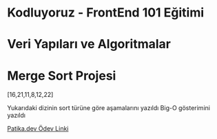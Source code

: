 
# Kodluyoruz - FrontEnd 101 Eğitimi
# Veri Yapıları ve Algoritmalar

# Merge Sort Projesi

[16,21,11,8,12,22] 

Yukarıdaki dizinin sort türüne göre aşamalarını yazıldı
Big-O gösterimini yazıldı



[Patika.dev Ödev Linki](https://app.patika.dev/courses/veri-yapilari-ve-algoritmalar/merge-sort-proje)


